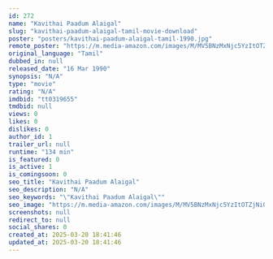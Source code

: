 ```yaml
---
id: 272
name: "Kavithai Paadum Alaigal"
slug: "kavithai-paadum-alaigal-tamil-movie-download"
poster: "posters/kavithai-paadum-alaigal-tamil-1990.jpg"
remote_poster: "https://m.media-amazon.com/images/M/MV5BNzMxNjc5YzItOTZjNi00NzdlLWE2NjAtNTQ3ZDA0MjYxYmM3XkEyXkFqcGdeQXVyMjA4OTI5NDQ@._V1_SX300.jpg"
original_language: "Tamil"
dubbed_in: null
released_date: "16 Mar 1990"
synopsis: "N/A"
type: "movie"
rating: "N/A"
imdbid: "tt0319655"
tmdbid: null
views: 0
likes: 0
dislikes: 0
author_id: 1
trailer_url: null
runtime: "134 min"
is_featured: 0
is_active: 1
is_comingsoon: 0
seo_title: "Kavithai Paadum Alaigal"
seo_description: "N/A"
seo_keywords: "\"Kavithai Paadum Alaigal\""
seo_image: "https://m.media-amazon.com/images/M/MV5BNzMxNjc5YzItOTZjNi00NzdlLWE2NjAtNTQ3ZDA0MjYxYmM3XkEyXkFqcGdeQXVyMjA4OTI5NDQ@._V1_SX300.jpg"
screenshots: null
redirect_to: null
social_shares: 0
created_at: 2025-03-20 18:41:46
updated_at: 2025-03-20 18:41:46
---
```


